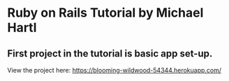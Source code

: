 # Ruby on Rails Tutorial by Michael Hartl

## First project in the tutorial is basic app set-up.

View the project here: https://blooming-wildwood-54344.herokuapp.com/
